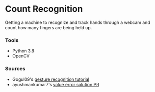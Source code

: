 # Count Recognition
Getting a machine to recognize and track hands through a webcam and count how many fingers are being held up.

### Tools
* Python 3.8
* OpenCV

### Sources
* Gogul09's [gesture recognition tutorial](https://github.com/Gogul09/gesture-recognition)
* ayushmankumar7's [value error solution PR](https://github.com/Gogul09/gesture-recognition/pull/11/commits/fefe71f10715888990a64b1d2dbe934214615504)